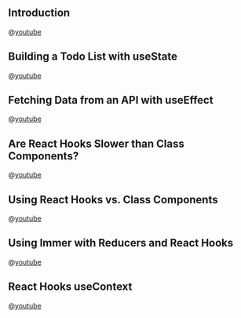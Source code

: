 

## Introduction
@[youtube](https://www.youtube.com/watch?v=gmF4k6P2va8&list=PLN3n1USn4xllL1OrVr-A4oq7SG-cS9MOQ&index=1)

## Building a Todo List with useState
@[youtube](https://www.youtube.com/watch?v=cAZ-fOd1RpA&list=PLN3n1USn4xllL1OrVr-A4oq7SG-cS9MOQ&index=2)

## Fetching Data from an API with useEffect
@[youtube](https://www.youtube.com/watch?v=k0WnY0Hqe5c&list=PLN3n1USn4xllL1OrVr-A4oq7SG-cS9MOQ&index=3)

## Are React Hooks Slower than Class Components?
@[youtube](https://www.youtube.com/watch?v=tKRWuVOEB2w&list=PLN3n1USn4xllL1OrVr-A4oq7SG-cS9MOQ&index=4)

## Using React Hooks vs. Class Components
@[youtube](https://www.youtube.com/watch?v=vbaIZ3xMj9U&list=PLN3n1USn4xllL1OrVr-A4oq7SG-cS9MOQ&index=5)

## Using Immer with Reducers and React Hooks
@[youtube](https://www.youtube.com/watch?v=FmKjwh34Rn8&list=PLN3n1USn4xllL1OrVr-A4oq7SG-cS9MOQ&index=6)

## React Hooks useContext
@[youtube](https://www.youtube.com/watch?v=xWXxkFzgnFM&list=PLN3n1USn4xllL1OrVr-A4oq7SG-cS9MOQ&index=7)
